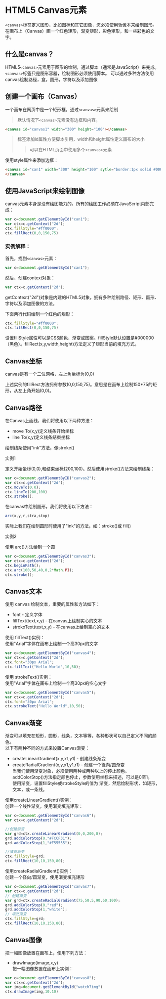 # HTML5 Canvas元素

`<canvas>`标签定义图形，比如图标和其它图像，您必须使用骄傲本来绘制图形。
在画布上（Canvas）画一个红色矩形，渐变矩形，彩色矩形，和一些彩色的文字。

## 什么是canvas？

HTML5`<canvas>`元素用于图形的绘制，通过脚本（通常是JavaScript）来完成。
`<canvas>`标签只是图形容器，绘制图形必须使用脚本。
可以通过多种方法使用canvas绘制路径，盒，圆形，字符以及添加图像

## 创建一个画布（Canvas）

一个画布在网页中是一个矩形框，通过`<canvas>`元素来绘制
> 默认情况下`<canvas>`元素没有边框和内容。

```html
<canvas id="canvas1" width="300" height="100"></canvas>
```
> 标签添加id属性方便脚本引用，width和height属性定义画布的大小
>> 可以在HTML页面中使用多个`<canvas>`元素

使用style属性来添加边框：

```html
<canvas id="can1" width="300" height="100" sytle="border:1px solid #000000;">
</canvas>
```

## 使用JavaScript来绘制图像

canvas元素本身是没有绘图能力的。所有的绘图工作必须在JavaScript内部完成：

```javascript
var c=document.getElementById("can1");
var ctx=c.getContext("2d");
ctx.fillStyle="#ff0000";
ctx.fillRect(0,0,150,75)
```

### 实例解释：
首先，找到`<canvas>`元素：
```javascript
var c=document.getElementById("can1");
```
然后，创建context对象：
```javascript
var ctx=c.getContext("2d");
```
getContext("2d")对象是内建的HTML5对象，拥有多种绘制路径、矩形、圆形、字符以及添加图像的方法。

下面两行代码绘制一个红色的矩形：
```javascript
ctx.fillStyle="#ff0000";
ctx.fillRect(0,0,150,75)
```
设置fillStyle属性可以是CSS颜色，渐变或图案。fillStyle默认设置是#000000（黑色）。fillRect(x,y,width,height)方法定义了矩形当前的填充方式。

## Canvas坐标

canvas是有一个二位网格，左上角坐标为(0,0)

上述实例的fillRect方法拥有参数(0,0,150,75)。意思是在画布上绘制150*75的矩形，从左上角开始(0,0)。

## Canvas路径

在Canvas上画线，我们将使用以下两种方法：

- move To(x,y)定义线条开始坐标
- line To(x,y)定义线条结束坐标

绘制线条使用"ink"方法，像stroke()

实例1

定义开始坐标(0,0),和结束坐标(200,100)。然后使用stroke()方法来绘制线条：
```javascript
var c=document.getRlementByID("canvas2");
var ctx=c.getContext("2d");
ctx.moveTo(0,0);
ctx.lineTo(200,100)
ctx.stroke();
```

在canvas中绘制圆形，我们将使用以下方法：

```javascript
arc(x,y,r,stra,stop)
```

实际上我们在绘制圆形时使用了"ink"的方法，如：stroke()或 fill()

实例2

使用 arc()方法绘制一个圆

```javascript
var c=document.getElementById("canvas3");
var ctx=c.getContext("2d");
ctx.beginPath();
ctx.arc(100,50,40,0,2*Math.PI);
ctx.stroke();
```

## Canvas文本

使用 canvas 绘制文本，重要的属性和方法如下：

- font - 定义字体
- fillText(text,x,y) - 在canvas上绘制实心的文本
- strokoText(text,x,y) - 在canvas上绘制空心的文本

使用 fillText()实例：  
使用"Arial"字体在画布上绘制一个高30px的文字

```javascript
var c=document.getElementById("canvas4");
var ctx=c.getContext("2d");
ctx.font="30px Arial";
ctx.fillText("Hello World",10,50);
```

使用 strokeText()实例：  
使用"Arial"字体在画布上绘制一个高30px的空心文字

```javascript
var c=document.getElementById("canvas5");
var ctx=c.getContext("2d");
ctx.font="30px Arial";
ctx.strokeText("Hello World",10,50);
```

## Canvas渐变

渐变可以填充在矩形，圆形，线条，文本等等，各种形状可以自己定义不同的颜色。  
以下有两种不同的方式来设置Canvas渐变：
- createLinearGradient(x,y,x1,y1) - 创建线条渐变
- createRadialGradient(x,y,x1,y1,r1) - 创建一个径向/圆渐变  
当我们使用渐变对象，必须使用两种或两种以上的停止颜色。  
addColorStop()方法指定颜色停止，参数使用坐标来描述，可以是0至1。  
使用渐变，设置fillStyle或strokeStyle的值为 渐变，然后绘制形状，如矩形，文本，或一条线。  

使用createLinearGradient()实例：  
创建一个线性渐变，使用渐变填充矩形：

```javascript
var c=document.getElementById("canvas6");
var ctx=c.getContext("2d");

//创建渐变
var grd=ctx.createLinearGradient(0,0,200,0);
grd.addColorStop(0,"#FCCF31");
grd.addColorStop(1,"#F55555");

//填充渐变
ctx.fillStyle=grd;
ctx.fillRect(10,10,150,80);
```

使用createRadialGradient()实例：  
创建一个径向/圆渐变，使用渐变填充矩形

```javascript
var c=document.getElementById("canvas7");
var ctx=c.getContext("2d");
// 创建渐变
var grd=ctx.createRadialGradient(75,50,5,90,60,100);
grd.addColorStop(0,"red");
grd.addColorStop(1,"white");
// 填充渐变
ctx.fillStyle=grd;
ctx.fillRect(10,10,150,80);
```

## Canvas图像

把一幅图像放置在画布上，使用下列方法：
- drawImage(image,x,y)  
把一幅图像放置在画布上实例：

```javascript
var c=document.getElementById("canvas8");
var ctx=c.getContext("2d");
var img=document.getElementById("watch7img")
ctx.drawImage(img,10.10)
```